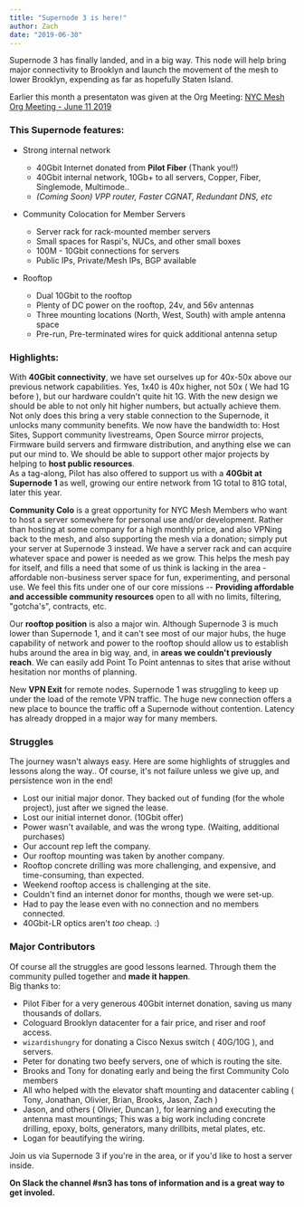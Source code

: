 ```yaml
---
title: "Supernode 3 is here!"
author: Zach
date: "2019-06-30"
---
```


Supernode 3 has finally landed, and in a big way. This node will help bring major connectivity to Brooklyn and launch the movement of the mesh to lower Brooklyn, expending as far as hopefully Staten Island.   

Earlier this month a presentaton was given at the Org Meeting: [NYC Mesh Org Meeting - June 11 2019](https://www.youtube.com/watch?v=nGTmmcUcdmA)

### This Supernode features:   

- Strong internal network
	- 40Gbit Internet donated from __Pilot Fiber__ (Thank you!!)
	- 40Gbit internal network, 10Gb+ to all servers, Copper, Fiber, Singlemode, Multimode..
	- _(Coming Soon) VPP router, Faster CGNAT, Redundant DNS, etc_

- Community Colocation for Member Servers
	- Server rack for rack-mounted member servers
	- Small spaces for Raspi's, NUCs, and other small boxes
	- 100M - 10Gbit connections for servers
	- Public IPs, Private/Mesh IPs, BGP available

- Rooftop
	- Dual 10Gbit to the rooftop
	- Plenty of DC power on the rooftop, 24v, and 56v antennas
	- Three mounting locations (North, West, South) with ample antenna space
	- Pre-run, Pre-terminated wires for quick additional antenna setup

### Highlights:  

With __40Gbit connectivity__, we have set ourselves up for 40x-50x above our previous network capabilities. Yes, 1x40 is 40x higher, not 50x ( We had 1G before ), but our hardware couldn't quite hit 1G. With the new design we should be able to not only hit higher numbers, but actually achieve them. Not only does this bring a very stable connection to the Supernode, it unlocks many community benefits. We now have the bandwidth to: Host Sites, Support community livestreams, Open Source mirror projects, Firmware build servers and firmware distribution, and anything else we can put our mind to. We should be able to support other major projects by helping to __host public resources__.  
As a tag-along, Pilot has also offered to support us with a __40Gbit at Supernode 1__ as well, growing our entire network from 1G total to 81G total, later this year.  
  
__Community Colo__ is a great opportunity for NYC Mesh Members who want to host a server somewhere for personal use and/or development. Rather than hosting at some company for a high monthly price, and also VPNing back to the mesh, and also supporting the mesh via a donation; simply put your server at Supernode 3 instead. We have a server rack and can acquire whatever space and power is needed as we grow. This helps the mesh pay for itself, and fills a need that some of us think is lacking in the area - affordable non-business server space for fun, experimenting, and personal use. We feel this fits under one of our core missions -- __Providing affordable and accessible community resources__ open to all with no limits, filtering, "gotcha's", contracts, etc.

Our __rooftop position__ is also a major win. Although Supernode 3 is much lower than Supernode 1, and it can't see most of our major hubs, the huge capability of network and power to the rooftop should allow us to establish hubs around the area in big way, and, in __areas we couldn't previously reach__. We can easily add Point To Point antennas to sites that arise without hesitation nor months of planning.

New __VPN Exit__ for remote nodes. Supernode 1 was struggling to keep up under the load of the remote VPN traffic. The huge new connection offers a new place to bounce the traffic off a Supernode without contention. Latency has already dropped in a major way for many members.

### Struggles
The journey wasn't always easy. Here are some highlights of struggles and lessons along the way..  Of course, it's not failure unless we give up, and persistence won in the end!  

- Lost our initial major donor. They backed out of funding (for the whole project), just after we signed the lease.
- Lost our initial internet donor. (10Gbit offer)
- Power wasn't available, and was the wrong type. (Waiting, additional purchases)
- Our account rep left the company.
- Our rooftop mounting was taken by another company. 
- Rooftop concrete drilling was more challenging, and expensive, and time-consuming, than expected.
- Weekend rooftop access is challenging at the site.
- Couldn't find an internet donor for months, though we were set-up.
- Had to pay the lease even with no connection and no members connected.
- 40Gbit-LR optics aren't _too_ cheap. :)

### Major Contributors
Of course all the struggles are good lessons learned. Through them the community pulled together and __made it happen__.  
Big thanks to:  

- Pilot Fiber for a very generous 40Gbit internet donation, saving us many thousands of dollars.
- Cologuard Brooklyn datacenter for a fair price, and riser and roof access.
- `wizardishungry` for donating a Cisco Nexus switch ( 40G/10G ), and servers.
- Peter for donating two beefy servers, one of which is routing the site.
- Brooks and Tony for donating early and being the first Community Colo members
- All who helped with the elevator shaft mounting and datacenter cabling ( Tony, Jonathan, Olivier, Brian, Brooks, Jason, Zach )
- Jason, and others ( Olivier, Duncan ), for learning and executing the antenna mast mountings; This was a big work including concrete drilling, epoxy, bolts, generators, many drillbits, metal plates, etc.
- Logan for beautifying the wiring.

Join us via Supernode 3 if you're in the area, or if you'd like to host a server inside.
  
__On Slack the channel #sn3 has tons of information and is a great way to get involed.__
 
